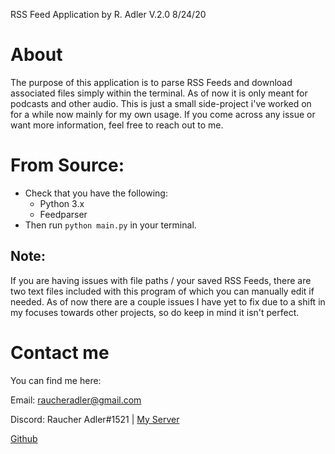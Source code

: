RSS Feed Application by R. Adler V.2.0 8/24/20

# About 
The purpose of this application is to parse RSS Feeds
 and download associated files simply within the 
 terminal. As of now it is only meant for 
 podcasts and other audio. This is just a small side-project 
 i've worked on for a while now mainly for my own usage. 
 If you come across any issue or want more information, 
 feel free to reach out to me.

# From Source:
- Check that you have the following:
    - Python 3.x
    - Feedparser
- Then run `python main.py` in your terminal.

## Note:
If you are having issues with file paths / your saved
RSS Feeds, there are two text files included with this 
program of which you can manually edit if needed.
As of now there are a couple issues I have yet to fix 
due to a shift in my focuses towards other projects, so
do keep in mind it isn't perfect.

# Contact me
You can find me here:

Email: raucheradler@gmail.com

Discord: Raucher Adler#1521 | [My Server](https://discord.gg/6GFQcFHjSK)

[Github](https://www.github.com/RaucherAdler)